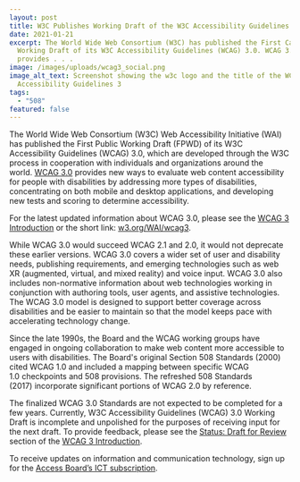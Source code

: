 ```yaml
---
layout: post
title: W3C Publishes Working Draft of the W3C Accessibility Guidelines (WCAG) 3.0
date: 2021-01-21
excerpt: The World Wide Web Consortium (W3C) has published the First Call Public
  Working Draft of its W3C Accessibility Guidelines (WCAG) 3.0. WCAG 3.0
  provides . . .
image: /images/uploads/wcag3_social.png
image_alt_text: Screenshot showing the w3c logo and the title of the WCAG 3 W3C
  Accessibility Guidelines 3
tags:
  - "508"
featured: false
---
```

The World Wide Web Consortium (W3C) Web Accessibility Initiative (WAI) has published the First Public Working Draft (FPWD) of its W3C Accessibility Guidelines (WCAG) 3.0, which are developed through the W3C process in cooperation with individuals and organizations around the world. [WCAG 3.0](http://www.w3.org/TR/wcag3) provides new ways to evaluate web content accessibility for people with disabilities by addressing more types of disabilities, concentrating on both mobile and desktop applications, and developing new tests and scoring to determine accessibility. 

For the latest updated information about WCAG 3.0, please see the [WCAG 3 Introduction](http://w3.org/WAI/standards-guidelines/wcag/wcag3-intro) or the short link:  [w3.org/WAI/wcag3](http://w3.org/WAI/wcag3).

While WCAG 3.0 would succeed WCAG 2.1 and 2.0, it would not deprecate these earlier versions. WCAG 3.0 covers a wider set of user and disability needs, publishing requirements, and emerging technologies such as web XR (augmented, virtual, and mixed reality) and voice input. WCAG 3.0 also includes non-normative information about web technologies working in conjunction with authoring tools, user agents, and assistive technologies. The WCAG 3.0 model is designed to support better coverage across disabilities and be easier to maintain so that the model keeps pace with accelerating technology change.

Since the late 1990s, the Board and the WCAG working groups have engaged in ongoing collaboration to make web content more accessible to users with disabilities. The Board's original Section 508 Standards (2000) cited WCAG 1.0 and included a mapping between specific WCAG 1.0 checkpoints and 508 provisions. The refreshed 508 Standards (2017) incorporate significant portions of WCAG 2.0 by reference. 

The finalized WCAG 3.0 Standards are not expected to be completed for a few years. Currently, W3C Accessibility Guidelines (WCAG) 3.0 Working Draft is incomplete and unpolished for the purposes of receiving input for the next draft. To provide feedback, please see the [Status: Draft for Review](https://www.w3.org/WAI/standards-guidelines/wcag/wcag3-intro/#status-draft-for-review) section of the [WCAG 3 Introduction](http://w3.org/WAI/standards-guidelines/wcag/wcag3-intro).

To receive updates on information and communication technology, sign up for the [Access Board’s ICT subscription](https://public.govdelivery.com/accounts/USACCESS/subscriber/new?topic_id=USACCESS_3).
